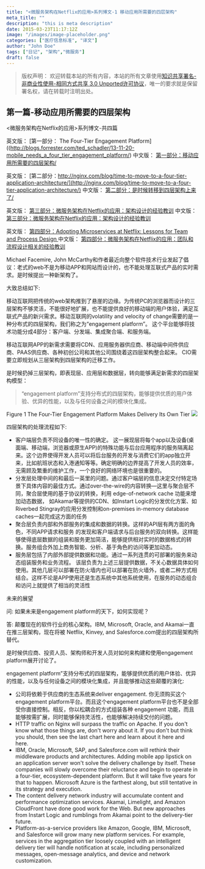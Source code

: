 ```yaml
---
title: "<微服务架构在Netflix的应用>系列博文-1 移动应用所需要的四层架构"
meta_title: ""
description: "this is meta description"
date: 2015-03-23T11:17:12Z
image: "/images/image-placeholder.png"
categories: ["医疗信息标准", "译文"]
author: "John Doe"
tags: ["日记", "架构","微服务"]
draft: false
---
```



>版权声明：
>欢迎转载本站的所有内容，本站的所有文章使用[知识共享署名-非商业性使用-相同方式共享 3.0 Unported许可协议](http://creativecommons.org/licenses/by-nc-sa/3.0/deed.zh)，唯一的要求就是保留署名权，请在转载时注明出处。

##  第一篇-移动应用所需要的四层架构

<微服务架构在Netflix的应用>系列博文-共四篇

英文版： [第一部分： The Four-Tier Engagement Platform]((http://blogs.forrester.com/ted_schadler/13-11-20-mobile_needs_a_four_tier_engagement_platform/)
中文版：
[第一部分：移动应用所需要的四层架构/](http://wanghaisheng.github.io/2015/03/23/time-to-move-to-a-four-tier-application-architecture)


英文版： [第二部分：http://nginx.com/blog/time-to-move-to-a-four-tier-application-architecture/](http://nginx.com/blog/time-to-move-to-a-four-tier-application-architecture/)
中文版：
[第二部分：是时候转移到四层架构上来了/](http://wanghaisheng.github.io/2015/03/23/time-to-move-to-a-four-tier-application-architecture)


英文版： [第三部分：微服务架构在Netflix的应用：架构设计的经验教训](http://nginx.com/blog/microservices-at-netflix-architectural-best-practices/)
中文版：
[第三部分：微服务架构在Netflix的应用：架构设计的经验教训](http://wanghaisheng.github.io/2015/03/23/microservices-at-netflix-architectural-best-practices)

英文版：
[第四部分：Adopting Microservices at Netflix: Lessons for Team and Process Design ](http://nginx.com/blog/adopting-microservices-at-netflix-lessons-for-team-and-process-design/)
中文版：
[第四部分：微服务架构在Netflix的应用：团队和流程设计相关的经验教训](http://wanghaisheng.github.io/2015/03/23/adopting-microservices-at-netflix-lessons-for-team-and-process-design)



Michael Facemire, John McCarthy和作者最近向整个软件技术行业发起了倡议：老式的web不是为移动APP和网站而设计的，也不能处理互联式产品的实时需求。是时候提出一种新架构了。

大致总结如下:

移动互联网把传统的web架构推到了悬崖的边缘。为传统PC的浏览器而设计的三层架构不够灵活，不能很好地扩展，也不能提供良好的移动端的用户体验，满足互联式产品的新兴需求。移动互联网的volatility and velocity of change需要的是一种分布式的四层架构，我们称之为“engagement platform”。
这个平台能够将技术功能分成4部分：客户端、分发端、集成聚合端、和服务端。

移动互联网APP的新需求需要将CDN、应用服务器供应商、移动端中间件供应商、PAAS供应商、各种初创公司和其他公司围绕着这四层架构整合起来。
CIO需要立即规划从三层架构到四层架构的迁移工作。

是时候扔掉三层架构，即表现层、应用层和数据层，转向能够满足新需求的四层架构模型：

>“engagement platform”支持分布式的四层架构，能够提供优质的用户体验、优异的性能，以及与任何设备之间的模块化集成。

Figure 1 The Four-Tier Engagement Platform Makes Delivery Its Own Tier
![](http://blogs.forrester.com/f/b/users/TSCHADLER/engagement_platform_2.png)

四层架构的处理流程如下:
* 客户端层负责不同设备的唯一性的确定。 这一展现层将每个app以及设备(桌面端、移动端，浏览器或原生APP)的特殊功能与后台应用程序的服务隔离起来。这个边界使得开发人员可以将后台服务的开发与消费它们的app独立开来，比如航班状态和入港通知等等。确定明确的边界提高了开发人员的效率，无需顾及繁重的维护工作，一个良好的网络环境也是很重要的。
* 分发层处理中间的和最后一英里的问题。通过客户端层的信息决定交付特定场景下具体内容的最佳方式。通过over-the-wire的内容转换—这里与聚合层不同，聚合层使用的基于协议的转换，利用 edge-of-network cache 功能来增加动态数据， 如Akamar等提供的CDN、如Instart Logic的分发优化方案、如Riverbed Stingray的应用分发控制和on-premises in-memory database caches一起完成这方面的任务
*  聚合层负责内部和外部服务的集成和数据的转换。这样的API层有两方面的角色，不同APP请求和服务
的发现和客户端请求与后台服务的双向转换。这样能够使得底层数据的组装和服务更加简洁，能够提供相对实时的数据格式的转换。服务组合外加上商务智能、分析、基于角色的访问等更加动态。
* 服务层包括了内部外部提供数据和功能。通过一系列连贯的可部署的服务来动态组装服务和业务流程。
该层负责为上述三层提供数据，不关心数据具体如何使用。其他几层可以部署在防火墙内也可以部署在防火墙外，或者二种方式相结合。这样不论是APP使用还是生态系统中其他系统使用，在服务的动态组合和访问上就提供了相当的灵活性

未来的展望

问: 如果未来是engagement platform的天下，如何实现呢？

答: 颠覆现在的软件行业的核心架构。IBM, Microsoft, Oracle, and Akamai一直在推三层架构，现在将被
Netflix, Kinvey, and Salesforce.com提出的四层架构所替代。

是时候供应商、投资人员、架构师和开发人员对如何来构建和使用engagement platform展开讨论了。

engagement platform”支持分布式的四层架构，能够提供优质的用户体验、优异的性能，以及与任何设备之间的模块化集成，并且能够推动这些颠覆的演化:

*  公司将依赖于供应商的生态系统来deliver engagement. 你无须购买这个engagement platform平台。而且这个engagement platform平台也不是全部受你直接控制。相反，你以松耦合的方式组装各种
engagement 功能，而且能够按需扩展，同时能够保持灵活性，也能够解决持续交付的问题。
* HTTP traffic on Nginx will surpass the traffic on Apache. If you don't know what those things are, don't worry about it. If you don't but think you should, then see the last chart here and learn about it here and here.
*  IBM, Oracle, Microsoft, SAP, and Salesforce.com will rethink their middleware products and architectures. Adding mobile app lipstick on an application server won't solve the delivery challenge by itself. These companies will slowly overcome their reluctance and begin to operate in a four-tier, ecosystem-dependent platform. But it will take five years for that to happen. Microsoft Azure is the farthest along, but still tentative in its strategy and execution.
* The content delivery network industry will accumulate content and performance optimization services. Akamai, Limelight, and Amazon CloudFront have done good work for the Web. But new approaches from Instart Logic and rumblings from Akamai point to the delivery-tier future.
*  Platform-as-a-service providers like Amazon, Google, IBM, Microsoft, and Salesforce will grow many new platform services. For example, services in the aggregation tier loosely coupled with an intelligent delivery tier will handle notification at scale, including personalized messages, open-message analytics, and device and network customization.
